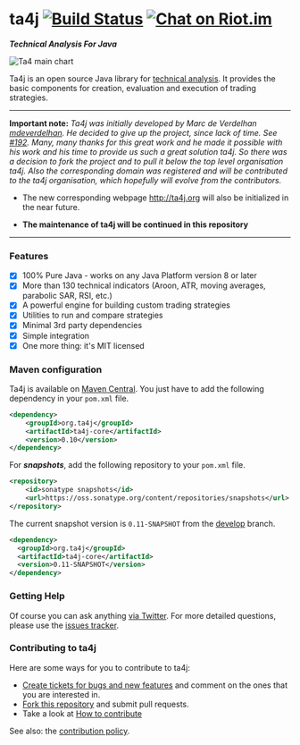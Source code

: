 # ta4j [![Build Status](https://travis-ci.org/ta4j/ta4j.svg?branch=master)](https://travis-ci.org/ta4j/ta4j) [![Chat on Riot.im](https://img.shields.io/badge/chat-riot.im-green.svg)](https://riot.im/app/#/room/#ta4j:matrix.org)

***Technical Analysis For Java***

![Ta4 main chart](https://raw.githubusercontent.com/wiki/mdeverdelhan/ta4j/img/ta4j_main_chart.png)

Ta4j is an open source Java library for [technical analysis](http://en.wikipedia.org/wiki/Technical_analysis). It provides the basic components for creation, evaluation and execution of trading strategies.

---

**Important note:** _Ta4j was initially developed by Marc de Verdelhan [mdeverdelhan](https://github.com/mdeverdelhan). He decided to give up the project, since lack of time. See [#192](https://github.com/mdeverdelhan/ta4j/issues/192). Many, many thanks for this great work and he made it possible with his work and his time to provide us such a great solution ta4j.
So there was a decision to fork the project and to pull it below the top level organisation ta4j. Also the corresponding domain was registered and will be contributed to the ta4j organisation, which hopefully will evolve from the contributors._

* The new corresponding webpage http://ta4j.org will also be initialized in the near future.<br>

* **The maintenance of ta4j will be continued in this repository**

---

### Features

 * [x] 100% Pure Java - works on any Java Platform version 8 or later
 * [x] More than 130 technical indicators (Aroon, ATR, moving averages, parabolic SAR, RSI, etc.)
 * [x] A powerful engine for building custom trading strategies
 * [x] Utilities to run and compare strategies
 * [x] Minimal 3rd party dependencies
 * [x] Simple integration
 * [x] One more thing: it's MIT licensed

### Maven configuration

Ta4j is available on [Maven Central](http://search.maven.org/#search|ga|1|a%3A%22ta4j%22). You just have to add the following dependency in your `pom.xml` file.

```xml
<dependency>
    <groupId>org.ta4j</groupId>
    <artifactId>ta4j-core</artifactId>
    <version>0.10</version>
</dependency>
```

For ***snapshots***, add the following repository to your `pom.xml` file.
```xml
<repository>
    <id>sonatype snapshots</id>
    <url>https://oss.sonatype.org/content/repositories/snapshots</url>
</repository>
```
The current snapshot version is `0.11-SNAPSHOT` from the [develop](https://github.com/ta4j/ta4j/tree/develop) branch.
```xml
<dependency>
  <groupId>org.ta4j</groupId>
  <artifactId>ta4j-core</artifactId>
  <version>0.11-SNAPSHOT</version>
</dependency>
```

### Getting Help

Of course you can ask anything [via Twitter](http://twitter.com/MarcdeVerdelhan). For more detailed questions, please use the [issues tracker](http://github.com/mdeverdelhan/ta4j/issues).

### Contributing to ta4j

Here are some ways for you to contribute to ta4j:

  * [Create tickets for bugs and new features](http://github.com/mdeverdelhan/ta4j/issues) and comment on the ones that you are interested in.
  * [Fork this repository](http://help.github.com/forking/) and submit pull requests.
  * Take a look at [How to contribute](https://github.com/ta4j/ta4j/wiki/How-to-contribute)

See also: the [contribution policy](.github/CONTRIBUTING.md).
